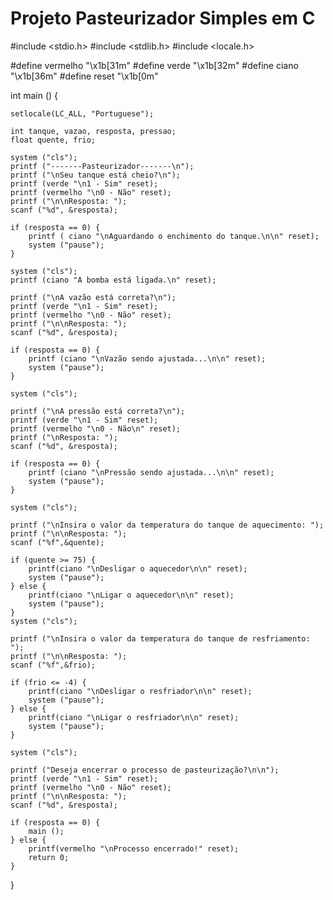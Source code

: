 # Projeto Pasteurizador Simples em C
#include <stdio.h>
#include <stdlib.h>
#include <locale.h>

#define vermelho "\x1b[31m"
#define verde "\x1b[32m"
#define ciano "\x1b[36m"
#define reset "\x1b[0m"

int main () {
	
	setlocale(LC_ALL, "Portuguese");
    
	int tanque, vazao, resposta, pressao;
	float quente, frio;
	
	system ("cls");
	printf ("-------Pasteurizador-------\n");
	printf ("\nSeu tanque está cheio?\n");
	printf (verde "\n1 - Sim" reset);
	printf (vermelho "\n0 - Não" reset);
	printf ("\n\nResposta: "); 
	scanf ("%d", &resposta);
	
	if (resposta == 0) {
		printf ( ciano "\nAguardando o enchimento do tanque.\n\n" reset);
		system ("pause");
	}
	
	system ("cls");
	printf (ciano "A bomba está ligada.\n" reset);
	
	printf ("\nA vazão está correta?\n");
	printf (verde "\n1 - Sim" reset);
	printf (vermelho "\n0 - Não" reset);	
	printf ("\n\nResposta: ");
	scanf ("%d", &resposta);
	
	if (resposta == 0) {
		printf (ciano "\nVazão sendo ajustada...\n\n" reset);
		system ("pause");
	}
	
	system ("cls");
	
	printf ("\nA pressão está correta?\n");
	printf (verde "\n1 - Sim" reset);
	printf (vermelho "\n0 - Não\n" reset);	
	printf ("\nResposta: ");
	scanf ("%d", &resposta);
	
	if (resposta == 0) {
		printf (ciano "\nPressão sendo ajustada...\n\n" reset);
		system ("pause");
	}
	
	system ("cls");
	
	printf ("\nInsira o valor da temperatura do tanque de aquecimento: ");
	printf ("\n\nResposta: ");
	scanf ("%f",&quente);
	
	if (quente >= 75) {
		printf(ciano "\nDesligar o aquecedor\n\n" reset);
		system ("pause");
	} else {
		printf(ciano "\nLigar o aquecedor\n\n" reset);
		system ("pause");
	}
	system ("cls");
	
	printf ("\nInsira o valor da temperatura do tanque de resfriamento: ");
	printf ("\n\nResposta: ");
	scanf ("%f",&frio);
	
	if (frio <= -4) {
		printf(ciano "\nDesligar o resfriador\n\n" reset);
		system ("pause");
	} else { 
		printf(ciano "\nLigar o resfriador\n\n" reset);
		system ("pause");
	}
	
	system ("cls");
	
	printf ("Deseja encerrar o processo de pasteurização?\n\n");
	printf (verde "\n1 - Sim" reset);
	printf (vermelho "\n0 - Não" reset);
	printf ("\n\nResposta: "); 
	scanf ("%d", &resposta);
	
	if (resposta == 0) { 
		main ();
	} else {
		printf(vermelho "\nProcesso encerrado!" reset);
		return 0;
	}
	
}
